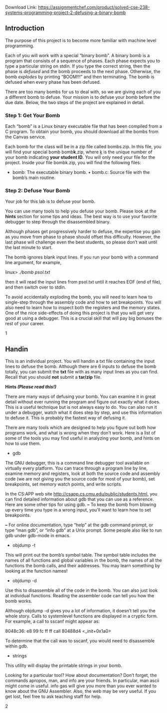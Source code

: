 Download Link: https://assignmentchef.com/product/solved-cse-238-systems-programming-project-2-defusing-a-binary-bomb
<br>



<h2>Introduction</h2>

<strong> </strong>

The purpose of this project is to become more familiar with machine level programming.




Each of you will work with a special “binary bomb”. A binary bomb is a program that consists of a sequence of phases. Each phase expects you to type a particular string on stdin. If you type the correct string, then the phase is <em>defused</em> and the bomb proceeds to the next phase. Otherwise, the bomb <em>explodes</em> by printing “BOOM!!!” and then terminating. The bomb is defused when every phase has been defused.




There are too many bombs for us to deal with, so we are giving each of you a different bomb to defuse. Your mission is to defuse your bomb before the due date. Below, the two steps of the project are explained in detail.




<h3>Step 1: Get Your Bomb</h3>




Each “bomb” is a Linux binary executable file that has been compiled from a C program. To obtain your bomb, you should download all the bombs from the Canvas service.




Each bomb for the class will be in a zip file called bombs.zip. In this file, you will find your special bomb bomb<strong>k</strong>.zip, where <u>k</u> is the unique number of your bomb indicating <strong>your student ID</strong>. You will only need your file for the project. Inside your file bombk.zip, you will find the following files:

<ul>

 <li>bomb: The executable binary bomb. • bomb.c: Source file with the bomb’s main routine.</li>

</ul>




<h3>Step 2:  Defuse Your Bomb</h3>




Your job for this lab is to defuse your bomb.

You can use many tools to help you defuse your bomb. Please look at the <strong>hints </strong>section for some tips and ideas. The best way is to use your favorite debugger to step through the disassembled binary.

Although phases get progressively harder to defuse, the expertise you gain as you move from phase to phase should offset this difficulty. However, the last phase will challenge even the best students, so please don’t wait until the last minute to start.

The bomb ignores blank input lines. If you run your bomb with a command line argument, for example,




linux&gt; <em>./bomb psol.txt </em>

<em> </em>

then it will read the input lines from psol.txt until it reaches EOF (end of file), and then switch over to stdin.

To avoid accidentally exploding the bomb, you will need to learn how to single-step through the assembly code and how to set breakpoints. You will also need to learn how to inspect both the registers and the memory states. One of the nice side-effects of doing this project is that you will get very good at using a debugger. This is a crucial skill that will pay big bonuses the rest of your career.




<strong> </strong>

1

<h2>Handin</h2>

<strong> </strong>

This is an individual project. You will handin a txt file containing the input lines to defuse the bomb. Although there are 6 inputs to defuse the bomb totally, you can submit the <strong>txt</strong> file with as many input lines as you can find. Recall that you should <strong>not</strong> submit a <strong>tar/zip</strong> file.

<strong>Hints <em>(Please read this!) </em></strong>

<strong><em> </em></strong>

There are many ways of defusing your bomb. You can examine it in great detail without ever running the program and figure out exactly what it does. This is a useful technique but is not always easy to do. You can also run it under a debugger, watch what it does step by step, and use this information to defuse it. This is probably the fastest way of defusing it.




There are many tools which are designed to help you figure out both how programs work, and what is wrong when they don’t work. Here is a list of some of the tools you may find useful in analyzing your bomb, and hints on how to use them.




<ul>

 <li>gdb</li>

</ul>

The GNU debugger, this is a command line debugger tool available on virtually every platform. You can trace through a program line by line, examine memory and registers, look at both the source code and assembly code (we are not giving you the source code for most of your bomb), set breakpoints, set memory watch points, and write scripts.

In the CS:APP web site  <a href="http://csapp.cs.cmu.edu/public/students.html">http://csapp.cs.cmu.edu/public/students.html</a><a href="http://csapp.cs.cmu.edu/public/students.html">,</a> you can find detailed information about gdb that you can use as a reference. Here are some other tips for using gdb. <strong>–</strong> To keep the bomb from blowing up every time you type in a wrong input, you’ll want to learn how to set breakpoints.

<strong>–</strong> For online documentation, type “help” at the gdb command prompt, or type “man gdb”, or “info gdb” at a Unix prompt. Some people also like to run gdb under gdb-mode in emacs.

<ul>

 <li>objdump -t</li>

</ul>

This will print out the bomb’s symbol table. The symbol table includes the names of all functions and global variables in the bomb, the names of all the functions the bomb calls, and their addresses. You may learn something by looking at the function names!

<ul>

 <li>objdump -d</li>

</ul>

Use this to disassemble all of the code in the bomb. You can also just look at individual functions. Reading the assembler code can tell you how the bomb works.

Although objdump -d gives you a lot of information, it doesn’t tell you the whole story. Calls to systemlevel functions are displayed in a cryptic form. For example, a call to sscanf might appear as:




8048c36:  e8 99 fc ff ff  call   80488d4 &lt;_init+0x1a0&gt;




To determine that the call was to sscanf, you would need to disassemble within gdb.

<ul>

 <li>strings</li>

</ul>

This utility will display the printable strings in your bomb.




Looking for a particular tool? How about documentation? Don’t forget, the commands apropos, man, and info are your friends. In particular, man ascii might come in useful. info gas will give you more than you ever wanted to know about the GNU Assembler. Also, the web may be very useful. If you get lost, feel free to ask teaching staff for help.

2